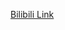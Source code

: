 [Bilibili Link](https://www.bilibili.com/video/BV11YcDejE46/?vd_source=c801aa3fac0e6e97b0df71f74a8b25bd&__readwiseLocation=)